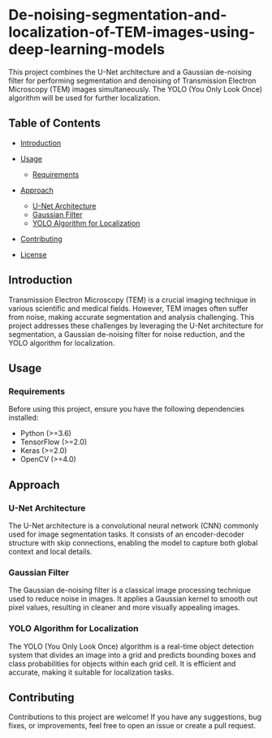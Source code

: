 # De-noising-segmentation-and-localization-of-TEM-images-using-deep-learning-models

This project combines the U-Net architecture and a Gaussian de-noising filter for performing segmentation and denoising of Transmission Electron Microscopy (TEM) images simultaneously. The YOLO (You Only Look Once) algorithm will be used for further localization.

## Table of Contents

- [Introduction](#introduction)
- [Usage](#usage)
  - [Requirements](#requirements)
- [Approach](#approach)
  - [U-Net Architecture](#u-net-architecture)
  - [Gaussian Filter](#gaussian-filter)
  - [YOLO Algorithm for Localization](#yolo-algorithm-for-localization)

- [Contributing](#contributing)
- [License](#license)

## Introduction

Transmission Electron Microscopy (TEM) is a crucial imaging technique in various scientific and medical fields. However, TEM images often suffer from noise, making accurate segmentation and analysis challenging. This project addresses these challenges by leveraging the U-Net architecture for segmentation, a Gaussian de-noising filter for noise reduction, and the YOLO algorithm for localization.

## Usage

### Requirements

Before using this project, ensure you have the following dependencies installed:

- Python (>=3.6)
- TensorFlow (>=2.0)
- Keras (>=2.0)
- OpenCV (>=4.0)


## Approach

### U-Net Architecture

The U-Net architecture is a convolutional neural network (CNN) commonly used for image segmentation tasks. It consists of an encoder-decoder structure with skip connections, enabling the model to capture both global context and local details.


### Gaussian Filter

The Gaussian de-noising filter is a classical image processing technique used to reduce noise in images. It applies a Gaussian kernel to smooth out pixel values, resulting in cleaner and more visually appealing images.

### YOLO Algorithm for Localization
The YOLO (You Only Look Once) algorithm is a real-time object detection system that divides an image into a grid and predicts bounding boxes and class probabilities for objects within each grid cell. It is efficient and accurate, making it suitable for localization tasks.


## Contributing
Contributions to this project are welcome! If you have any suggestions, bug fixes, or improvements, feel free to open an issue or create a pull request.
